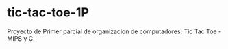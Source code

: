 # tic-tac-toe-1P
Proyecto de Primer parcial de organizacion de computadores: Tic Tac Toe - MIPS y C.
